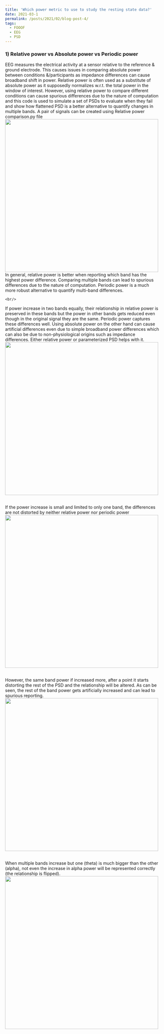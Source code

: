 ```yaml
---
title: 'Which power metric to use to study the resting state data?'
date: 2021-03-1
permalink: /posts/2021/02/blog-post-4/
tags:
  - FOOOF
  - EEG
  - PSD
---
```



### 1) Relative power vs Absolute power vs Periodic power 
EEG measures the electrical activity at a sensor relative to the 
  reference & ground electrode. This causes issues in comparing absolute power
  between conditions &/participants as impedance differences can cause 
  broadband shift in power. Relative power is often used as a substitute of
  absolute power as it supposedly normalizes w.r.t. the total power in the 
  window of interest. However, using relative power to compare different 
  conditions can cause spurious differences due to the nature of computation 
  and this code is used to simulate a set of PSDs to evaluate when they fail
  and show how flattened PSD is a better alternative to quantify changes in
  multiple bands. A pair of signals can be created using Relative power comparison.py file
  <br/><img src='https://github.com/akshaysravindran/FOOOF-Parameterized-PSD-testing/tree/main/images/rel_power.jpg' width=500 align=center>
  <br/> 
  In general, relative power is better when reporting which band has the highest power difference. Comparing multiple bands can lead to spurious differences due to the nature of computation. Periodic power is a much more robust alternative to quantify multi-band differences.
  
    <br/>
    
 If power increase in two bands equally, their relationship in relative power is preserved in these bands but the power in other bands gets reduced even though in the original signal they are the same. Periodic power captures these differences well. Using absolute power on the other hand can cause artificial differences even due to simple broadband power differences which can also be due to non-physiological origins such as impedance differences.  Either relative power or parameterized PSD helps with it.
   <br/><img src='https://github.com/akshaysravindran/FOOOF-Parameterized-PSD-testing/tree/main/images/1.jpg' width=500 align=center>
 
 
   <br/>    
 If the power increase is small and limited to only one band, the differences are not distorted by neither relative power nor periodic power
    <br/><img src='https://github.com/akshaysravindran/FOOOF-Parameterized-PSD-testing/tree/main/images/2.jpg' width=500 align=center>
    
   <br/>        However, the same band power if increased more, after a point it starts distorting the rest of the PSD and the relationship will be altered. As can be seen, the rest of the band power gets artificially increased and can lead to spurious reporting.
       <br/><img src='https://github.com/akshaysravindran/FOOOF-Parameterized-PSD-testing/tree/main/images/3.jpg' width=500 align=center>
       
       
 <br/> When multiple bands increase but one (theta) is much bigger than the other (alpha), not even the increase in alpha power will be represented correctly (the relationship is flipped).
       <br/><img src='https://github.com/akshaysravindran/FOOOF-Parameterized-PSD-testing/tree/main/images/4.jpg' width=500 align=center> <br/>  
       
